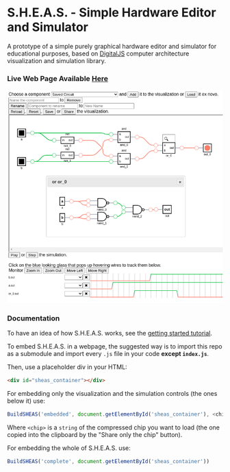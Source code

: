 # S.H.E.A.S. - Simple Hardware Editor and Simulator

A prototype of a simple purely graphical hardware editor and simulator for educational purposes, based on [DigitalJS](https://github.com/tilk/digitaljs) computer architecture visualization and simulation library.

### Live Web Page Available [Here](https://sheas.magiwanders.com)

![screenshot](./screenshots/global_screenshot.png)

### Documentation
To have an idea of how S.H.E.A.S. works, see the [getting started tutorial](docs/getting_started.md).

To embed S.H.E.A.S. in a webpage, the suggested way is to import this repo as a submodule and import every ```.js``` file in your code **except ```index.js```**.

Then, use a placeholder div in your HTML:

```html
<div id="sheas_container"></div>
```

For embedding only the visualization and the simulation controls (the ones below it) use:

```javascript
BuildSHEAS('embedded', document.getElementById('sheas_container'), <chip>) 
```

Where ```<chip>``` is a ```string``` of the compressed chip you want to load (the one copied into the clipboard by the "Share only the chip" button).

For embedding the whole of S.H.E.A.S. use:

```javascript
BuildSHEAS('complete', document.getElementById('sheas_container')) 
```
